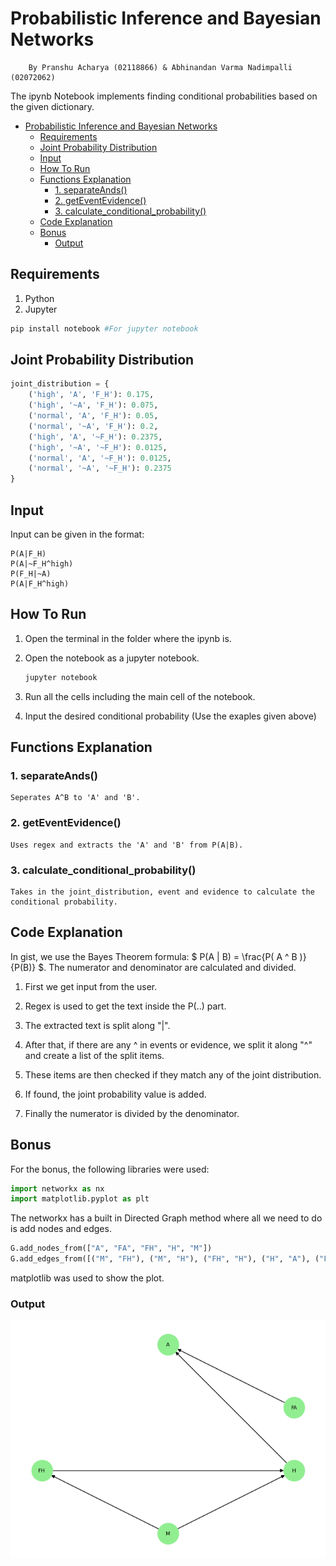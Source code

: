 # Probabilistic Inference and Bayesian Networks

```plaintext
    By Pranshu Acharya (02118866) & Abhinandan Varma Nadimpalli (02072062)
```

The ipynb Notebook implements finding conditional probabilities based on the given dictionary.

- [Probabilistic Inference and Bayesian Networks](#probabilistic-inference-and-bayesian-networks)
  - [Requirements](#requirements)
  - [Joint Probability Distribution](#joint-probability-distribution)
  - [Input](#input)
  - [How To Run](#how-to-run)
  - [Functions Explanation](#functions-explanation)
    - [1. separateAnds()](#1-separateands)
    - [2. getEventEvidence()](#2-geteventevidence)
    - [3. calculate\_conditional\_probability()](#3-calculate_conditional_probability)
  - [Code Explanation](#code-explanation)
  - [Bonus](#bonus)
    - [Output](#output)


## Requirements

1. Python
2. Jupyter

```bash
pip install notebook #For jupyter notebook
```

## Joint Probability Distribution

```py
joint_distribution = {
    ('high', 'A', 'F_H'): 0.175,
    ('high', '~A', 'F_H'): 0.075,
    ('normal', 'A', 'F_H'): 0.05,
    ('normal', '~A', 'F_H'): 0.2,
    ('high', 'A', '~F_H'): 0.2375,
    ('high', '~A', '~F_H'): 0.0125,
    ('normal', 'A', '~F_H'): 0.0125,
    ('normal', '~A', '~F_H'): 0.2375
}

```

## Input

Input can be given in the format:

```text
P(A|F_H)
P(A|~F_H^high)
P(F_H|~A)
P(A|F_H^high)
```

## How To Run

1. Open the terminal in the folder where the ipynb is.
2. Open the notebook as a jupyter notebook.

   ```bash
   jupyter notebook 
   ```

3. Run all the cells including the main cell of the notebook.
4. Input the desired conditional probability (Use the exaples given above)

## Functions Explanation

### 1. separateAnds()

```plaintext
Seperates A^B to 'A' and 'B'.
```

### 2. getEventEvidence()

```plaintext
Uses regex and extracts the 'A' and 'B' from P(A|B).
```

### 3. calculate_conditional_probability()

```plaintext
Takes in the joint_distribution, event and evidence to calculate the conditional probability.
```

## Code Explanation

In gist, we use the Bayes Theorem formula: $ P(A | B) = \frac{P( A ^ B )}{P(B)} $. The numerator and denominator are calculated and divided.

1. First we get input from the user.

2. Regex is used to get the text inside the P(..) part.

3. The extracted text is split along "|".

4. After that, if there are any ^ in events or evidence, we split it along "^" and create a list of the split items.

5. These items are then checked if they match any of the joint distribution.

6. If found, the joint probability value is added.

7. Finally the numerator is divided by the denominator. 

## Bonus

For the bonus, the following libraries were used:

```py
import networkx as nx
import matplotlib.pyplot as plt
```

The networkx has a built in Directed Graph method where all we need to do is add nodes and edges.

```py
G.add_nodes_from(["A", "FA", "FH", "H", "M"])
G.add_edges_from([("M", "FH"), ("M", "H"), ("FH", "H"), ("H", "A"), ("FA", "A")])
```

matplotlib was used to show the plot.

### Output

![Bonus](Bonus.png)